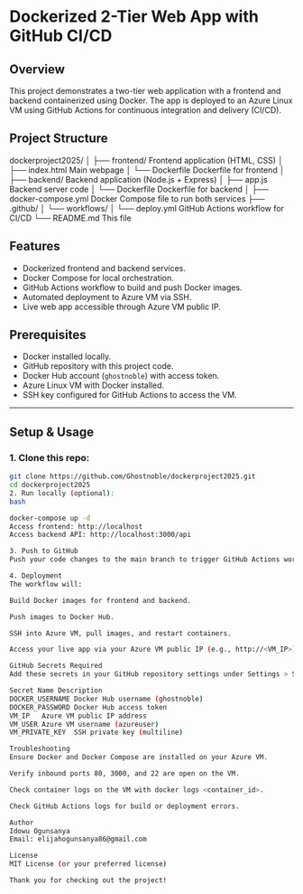 # Dockerized 2-Tier Web App with GitHub CI/CD

## Overview

This project demonstrates a two-tier web application with a frontend and backend containerized using Docker. The app is deployed to an Azure Linux VM using GitHub Actions for continuous integration and delivery (CI/CD).


## Project Structure

dockerproject2025/
│
├── frontend/  Frontend application (HTML, CSS)
│ ├── index.html  Main webpage
│ └── Dockerfile  Dockerfile for frontend
│
├── backend/  Backend application (Node.js + Express)
│ ├── app.js  Backend server code
│ └── Dockerfile  Dockerfile for backend
│
├── docker-compose.yml  Docker Compose file to run both services
├── .github/
│ └── workflows/
│ └── deploy.yml  GitHub Actions workflow for CI/CD
└── README.md  This file


## Features

- Dockerized frontend and backend services.
- Docker Compose for local orchestration.
- GitHub Actions workflow to build and push Docker images.
- Automated deployment to Azure VM via SSH.
- Live web app accessible through Azure VM public IP.


## Prerequisites

- Docker installed locally.
- GitHub repository with this project code.
- Docker Hub account (`ghostnoble`) with access token.
- Azure Linux VM with Docker installed.
- SSH key configured for GitHub Actions to access the VM.

---

## Setup & Usage

### 1. Clone this repo:

```bash
git clone https://github.com/Ghostnoble/dockerproject2025.git
cd dockerproject2025
2. Run locally (optional):
bash

docker-compose up -d
Access frontend: http://localhost
Access backend API: http://localhost:3000/api

3. Push to GitHub
Push your code changes to the main branch to trigger GitHub Actions workflow.

4. Deployment
The workflow will:

Build Docker images for frontend and backend.

Push images to Docker Hub.

SSH into Azure VM, pull images, and restart containers.

Access your live app via your Azure VM public IP (e.g., http://<VM_IP>).

GitHub Secrets Required
Add these secrets in your GitHub repository settings under Settings > Secrets and variables > Actions:

Secret Name	Description
DOCKER_USERNAME	Docker Hub username (ghostnoble)
DOCKER_PASSWORD	Docker Hub access token
VM_IP	Azure VM public IP address
VM_USER	Azure VM username (azureuser)
VM_PRIVATE_KEY	SSH private key (multiline)

Troubleshooting
Ensure Docker and Docker Compose are installed on your Azure VM.

Verify inbound ports 80, 3000, and 22 are open on the VM.

Check container logs on the VM with docker logs <container_id>.

Check GitHub Actions logs for build or deployment errors.

Author
Idowu Ogunsanya
Email: elijahogunsanya86@gmail.com

License
MIT License (or your preferred license)

Thank you for checking out the project!
